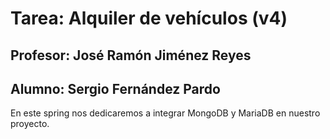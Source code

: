 # Tarea: Alquiler de vehículos (v4)
## Profesor: José Ramón Jiménez Reyes
## Alumno: Sergio Fernández Pardo

En este spring nos dedicaremos a integrar MongoDB y MariaDB en nuestro proyecto.